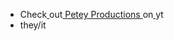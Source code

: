 - Check[ ](https://www.youtube.com/channel/UCBrrp8QGYvBhz59MJVGJ5-Q)out[ Petey Productions ](https://www.youtube.com/channel/UCBrrp8QGYvBhz59MJVGJ5-Q)on[ ](https://www.youtube.com/channel/UCBrrp8QGYvBhz59MJVGJ5-Q)yt
- they/it
